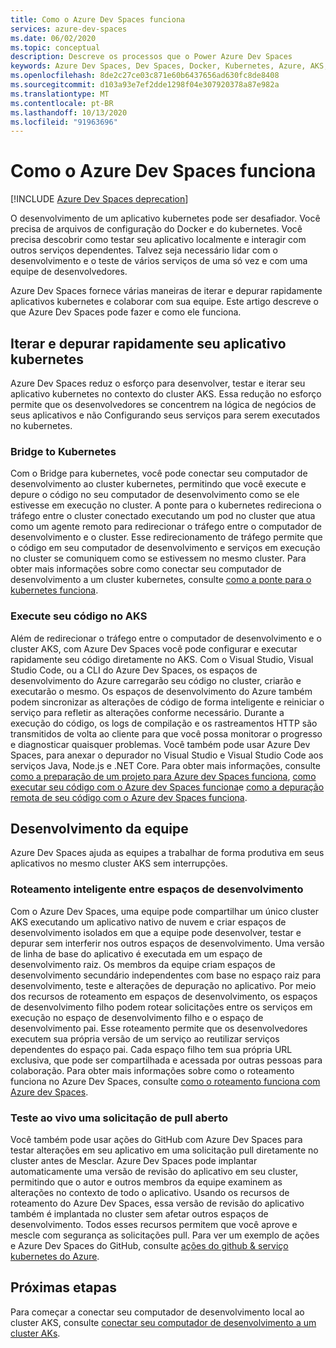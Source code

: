 ```yaml
---
title: Como o Azure Dev Spaces funciona
services: azure-dev-spaces
ms.date: 06/02/2020
ms.topic: conceptual
description: Descreve os processos que o Power Azure Dev Spaces
keywords: Azure Dev Spaces, Dev Spaces, Docker, Kubernetes, Azure, AKS, Serviço de Kubernetes do Azure, contêineres
ms.openlocfilehash: 8de2c27ce03c871e60b6437656ad630fc8de8408
ms.sourcegitcommit: d103a93e7ef2dde1298f04e307920378a87e982a
ms.translationtype: MT
ms.contentlocale: pt-BR
ms.lasthandoff: 10/13/2020
ms.locfileid: "91963696"
---
```

# <a name="how-azure-dev-spaces-works"></a>Como o Azure Dev Spaces funciona

[!INCLUDE [Azure Dev Spaces deprecation](../../includes/dev-spaces-deprecation.md)]

O desenvolvimento de um aplicativo kubernetes pode ser desafiador. Você precisa de arquivos de configuração do Docker e do kubernetes. Você precisa descobrir como testar seu aplicativo localmente e interagir com outros serviços dependentes. Talvez seja necessário lidar com o desenvolvimento e o teste de vários serviços de uma só vez e com uma equipe de desenvolvedores.

Azure Dev Spaces fornece várias maneiras de iterar e depurar rapidamente aplicativos kubernetes e colaborar com sua equipe. Este artigo descreve o que Azure Dev Spaces pode fazer e como ele funciona.

## <a name="rapidly-iterate-and-debug-your-kubernetes-application"></a>Iterar e depurar rapidamente seu aplicativo kubernetes

Azure Dev Spaces reduz o esforço para desenvolver, testar e iterar seu aplicativo kubernetes no contexto do cluster AKS. Essa redução no esforço permite que os desenvolvedores se concentrem na lógica de negócios de seus aplicativos e não Configurando seus serviços para serem executados no kubernetes.

### <a name="bridge-to-kubernetes"></a>Bridge to Kubernetes

Com o Bridge para kubernetes, você pode conectar seu computador de desenvolvimento ao cluster kubernetes, permitindo que você execute e depure o código no seu computador de desenvolvimento como se ele estivesse em execução no cluster. A ponte para o kubernetes redireciona o tráfego entre o cluster conectado executando um pod no cluster que atua como um agente remoto para redirecionar o tráfego entre o computador de desenvolvimento e o cluster. Esse redirecionamento de tráfego permite que o código em seu computador de desenvolvimento e serviços em execução no cluster se comuniquem como se estivessem no mesmo cluster. Para obter mais informações sobre como conectar seu computador de desenvolvimento a um cluster kubernetes, consulte [como a ponte para o kubernetes funciona][how-it-works-bridge-to-kubernetes].

### <a name="run-your-code-in-aks"></a>Execute seu código no AKS

Além de redirecionar o tráfego entre o computador de desenvolvimento e o cluster AKS, com Azure Dev Spaces você pode configurar e executar rapidamente seu código diretamente no AKS. Com o Visual Studio, Visual Studio Code, ou a CLI do Azure Dev Spaces, os espaços de desenvolvimento do Azure carregarão seu código no cluster, criarão e executarão o mesmo. Os espaços de desenvolvimento do Azure também podem sincronizar as alterações de código de forma inteligente e reiniciar o serviço para refletir as alterações conforme necessário. Durante a execução do código, os logs de compilação e os rastreamentos HTTP são transmitidos de volta ao cliente para que você possa monitorar o progresso e diagnosticar quaisquer problemas. Você também pode usar Azure Dev Spaces, para anexar o depurador no Visual Studio e Visual Studio Code aos serviços Java, Node.js e .NET Core. Para obter mais informações, consulte [como a preparação de um projeto para Azure dev Spaces funciona][how-it-works-prep], [como executar seu código com o Azure dev Spaces funciona][how-it-works-up]e [como a depuração remota de seu código com o Azure dev Spaces funciona][how-it-works-remote-debugging].

## <a name="team-development"></a>Desenvolvimento da equipe

Azure Dev Spaces ajuda as equipes a trabalhar de forma produtiva em seus aplicativos no mesmo cluster AKS sem interrupções.

### <a name="intelligent-routing-between-dev-spaces"></a>Roteamento inteligente entre espaços de desenvolvimento

Com o Azure Dev Spaces, uma equipe pode compartilhar um único cluster AKS executando um aplicativo nativo de nuvem e criar espaços de desenvolvimento isolados em que a equipe pode desenvolver, testar e depurar sem interferir nos outros espaços de desenvolvimento. Uma versão de linha de base do aplicativo é executada em um espaço de desenvolvimento raiz. Os membros da equipe criam espaços de desenvolvimento secundário independentes com base no espaço raiz para desenvolvimento, teste e alterações de depuração no aplicativo. Por meio dos recursos de roteamento em espaços de desenvolvimento, os espaços de desenvolvimento filho podem rotear solicitações entre os serviços em execução no espaço de desenvolvimento filho e o espaço de desenvolvimento pai. Esse roteamento permite que os desenvolvedores executem sua própria versão de um serviço ao reutilizar serviços dependentes do espaço pai. Cada espaço filho tem sua própria URL exclusiva, que pode ser compartilhada e acessada por outras pessoas para colaboração. Para obter mais informações sobre como o roteamento funciona no Azure Dev Spaces, consulte [como o roteamento funciona com Azure dev Spaces][how-it-works-routing].

### <a name="live-testing-an-open-pull-request"></a>Teste ao vivo uma solicitação de pull aberto

Você também pode usar ações do GitHub com Azure Dev Spaces para testar alterações em seu aplicativo em uma solicitação pull diretamente no cluster antes de Mesclar. Azure Dev Spaces pode implantar automaticamente uma versão de revisão do aplicativo em seu cluster, permitindo que o autor e outros membros da equipe examinem as alterações no contexto de todo o aplicativo. Usando os recursos de roteamento do Azure Dev Spaces, essa versão de revisão do aplicativo também é implantada no cluster sem afetar outros espaços de desenvolvimento. Todos esses recursos permitem que você aprove e mescle com segurança as solicitações pull. Para ver um exemplo de ações e Azure Dev Spaces do GitHub, consulte [ações do github & serviço kubernetes do Azure][pr-flow].

## <a name="next-steps"></a>Próximas etapas

Para começar a conectar seu computador de desenvolvimento local ao cluster AKS, consulte [conectar seu computador de desenvolvimento a um cluster AKs][connect].


[connect]: https://code.visualstudio.com/docs/containers/bridge-to-kubernetes
[how-it-works-bridge-to-kubernetes]: /visualstudio/containers/overview-bridge-to-kubernetes
[how-it-works-prep]: how-dev-spaces-works-prep.md
[how-it-works-remote-debugging]: how-dev-spaces-works-remote-debugging.md
[how-it-works-routing]: how-dev-spaces-works-routing.md
[how-it-works-up]: how-dev-spaces-works-up.md
[pr-flow]: how-to/github-actions.md
[routing]: #team-development